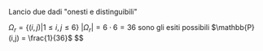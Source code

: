 Lancio due dadi "onesti e distinguibili"

$\Omega_r =\{ (i,j) | 1\leq i,j \leq 6 \}$
$|\Omega_r| = 6 \cdot 6 = 36$ sono gli esiti possibili
$\mathbb{P}(i,j) = \frac{1}{36}$
$$
